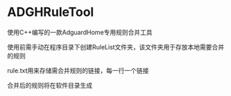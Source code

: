# ADGHRuleTool
使用C++编写的一款AdguardHome专用规则合并工具

使用前需手动在程序目录下创建RuleList文件夹，该文件夹用于存放本地需要合并的规则

rule.txt用来存储需合并规则的链接，每一行一个链接

合并后的规则将在软件目录生成
